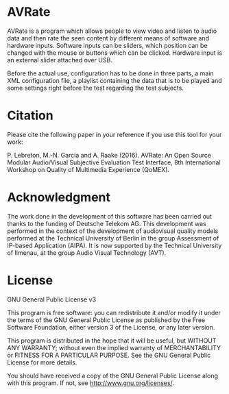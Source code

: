 # AVRate

AVRate is a program which allows people to view video and listen to audio data and then rate the seen content by different means of software and hardware inputs. Software inputs can be sliders, which position can be changed with the mouse or buttons which can be clicked. Hardware input is an external slider attached over USB.

Before the actual use, configuration has to be done in three parts, a main XML configuration file, a playlist containing the data that is to be played and some settings right before the test regarding the test subjects.


# Citation

Please cite the following paper in your reference if you use this tool for your work:

P. Lebreton, M.-N. Garcia and A. Raake (2016). AVRate: An Open Source Modular Audio/Visual Subjective Evaluation Test Interface, 8th International Workshop on Quality of Multimedia Experience (QoMEX).



# Acknowledgment

The work done in the development of this software has been carried out thanks to the funding of Deutsche Telekom AG. 
This development was performed in the context of the development of audiovisual quality models performed at the Technical University of Berlin in the group Assessment of IP-based Application (AIPA). It is now supported by the Technical University of Ilmenau, at the group Audio Visual Technology (AVT).


# License

GNU General Public License v3

This program is free software: you can redistribute it and/or modify it under the terms of the GNU General Public License as published by the Free Software Foundation, either version 3 of the License, or any later version.

This program is distributed in the hope that it will be useful, but WITHOUT ANY WARRANTY; without even the implied warranty of MERCHANTABILITY or FITNESS FOR A PARTICULAR PURPOSE. See the GNU General Public License for more details.

You should have received a copy of the GNU General Public License along with this program. If not, see http://www.gnu.org/licenses/.

